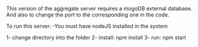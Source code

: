 This version of the aggregate server requires
a mogoDB external database. And also to change the
port to the corresponding one in the code.

To run this server:
-You must have nodeJS installed in the system

1- change directory into the folder
2- install:
	npm install
3- run:
	npm start